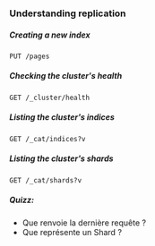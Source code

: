 ### Understanding replication

##### Creating a new index

```
PUT /pages
```

##### Checking the cluster's health

```
GET /_cluster/health
```

##### Listing the cluster's indices

```
GET /_cat/indices?v
```

##### Listing the cluster's shards

```
GET /_cat/shards?v
```

##### Quizz: 

- Que renvoie la dernière requête ?
- Que représente un Shard ?


